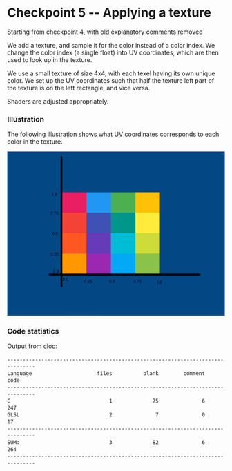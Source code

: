 # Checkpoint 5 -- Applying a texture

Starting from checkpoint 4, with old explanatory comments removed

We add a texture, and sample it for the color instead of a color index. We change the color index (a single float) into UV coordinates, which are then used to look up in the texture. 

We use a small texture of size 4x4, with each texel having its own unique color. We set up the UV coordinates such that half the texture left part of the texture is on the left rectangle, and vice versa.

Shaders are adjusted appropriately.

### Illustration
The following illustration shows what UV coordinates corresponds to each color in the texture.

![illustration!](illustration.png)


### Code statistics

Output from [cloc](https://github.com/AlDanial/cloc):
```
-------------------------------------------------------------------------------
Language                     files          blank        comment           code
-------------------------------------------------------------------------------
C                                1             75              6            247
GLSL                             2              7              0             17
-------------------------------------------------------------------------------
SUM:                             3             82              6            264
-------------------------------------------------------------------------------
```